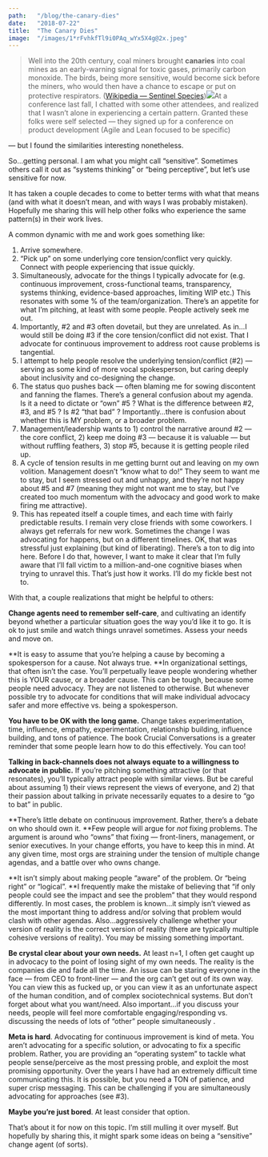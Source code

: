 ```yaml
---
path:	"/blog/the-canary-dies"
date:	"2018-07-22"
title:	"The Canary Dies"
image:	"/images/1*rFvhkfTl9i0PAq_wYx5X4g@2x.jpeg"
---
```



> Well into the 20th century, coal miners brought **canaries** into coal mines as an early-warning signal for toxic gases, primarily carbon monoxide. The birds, being more sensitive, would become sick before the miners, who would then have a chance to escape or put on protective respirators. ([Wikipedia — Sentinel Species](https://en.m.wikipedia.org/wiki/Sentinel_species))![](/images/1*rFvhkfTl9i0PAq_wYx5X4g@2x.jpeg)At a conference last fall, I chatted with some other attendees, and realized that I wasn’t alone in experiencing a certain pattern. Granted these folks were self selected — they signed up for a conference on product development (Agile and Lean focused to be specific)

— but I found the similarities interesting nonetheless.

So…getting personal. I am what you might call “sensitive”. Sometimes others call it out as “systems thinking” or “being perceptive”, but let’s use sensitive for now.

It has taken a couple decades to come to better terms with what that means (and with what it doesn’t mean, and with ways I was probably mistaken). Hopefully me sharing this will help other folks who experience the same pattern(s) in their work lives.

A common dynamic with me and work goes something like:

1. Arrive somewhere.
2. “Pick up” on some underlying core tension/conflict very quickly. Connect with people experiencing that issue quickly.
3. Simultaneously, advocate for the things I typically advocate for (e.g. continuous improvement, cross-functional teams, transparency, systems thinking, evidence-based approaches, limiting WIP etc.) This resonates with some % of the team/organization. There’s an appetite for what I’m pitching, at least with some people. People actively seek me out.
4. Importantly, #2 and #3 often dovetail, but they are unrelated. As in…I would still be doing #3 if the core tension/conflict did not exist. That I advocate for continuous improvement to address root cause problems is tangential.
5. I attempt to help people resolve the underlying tension/conflict (#2) — serving as some kind of more vocal spokesperson, but caring deeply about inclusivity and co-designing the change.
6. The status quo pushes back — often blaming me for sowing discontent and fanning the flames. There’s a general confusion about my agenda. Is it a need to dictate or “own” #5 ? What is the difference between #2, #3, and #5 ? Is #2 “that bad” ? Importantly…there is confusion about whether this is MY problem, or a broader problem.
7. Management/leadership wants to 1) control the narrative around #2 — the core conflict, 2) keep me doing #3 — because it is valuable — but without ruffling feathers, 3) stop #5, because it is getting people riled up.
8. A cycle of tension results in me getting burnt out and leaving on my own volition. Management doesn’t “know what to do!” They seem to want me to stay, but I seem stressed out and unhappy, and they’re not happy about #5 and #7 (meaning they might not want me to stay, but I’ve created too much momentum with the advocacy and good work to make firing me attractive).
9. This has repeated itself a couple times, and each time with fairly predictable results. I remain very close friends with some coworkers. I always get referrals for new work. Sometimes the change I was advocating for happens, but on a different timelines.
OK, that was stressful just explaining (but kind of liberating). There’s a ton to dig into here. Before I do that, however, I want to make it clear that I’m fully aware that I’ll fall victim to a million-and-one cognitive biases when trying to unravel this. That’s just how it works. I’ll do my fickle best not to.

With that, a couple realizations that might be helpful to others:

**Change agents need to remember self-care**, and cultivating an identify beyond whether a particular situation goes the way you’d like it to go. It is ok to just smile and watch things unravel sometimes. Assess your needs and move on.

**It is easy to assume that you’re helping a cause by becoming a spokesperson for a cause. Not always true. **In organizational settings, that often isn’t the case. You’ll perpetually leave people wondering whether this is YOUR cause, or a broader cause. This can be tough, because some people need advocacy. They are not listened to otherwise. But whenever possible try to advocate for conditions that will make individual advocacy safer and more effective vs. being a spokesperson.

**You have to be OK with the long game.** Change takes experimentation, time, influence, empathy, experimentation, relationship building, influence building, and tons of patience. The book Crucial Conversations is a greater reminder that some people learn how to do this effectively. You can too!

**Talking in back-channels does not always equate to a willingness to advocate in public.** If you’re pitching something attractive (or that resonates), you’ll typically attract people with similar views. But be careful about assuming 1) their views represent the views of everyone, and 2) that their passion about talking in private necessarily equates to a desire to “go to bat” in public.

**There’s little debate on continuous improvement. Rather, there’s a debate on who should own it. **Few people will argue for *not* fixing problems. The argument is around who “owns” that fixing — front-liners, management, or senior executives. In your change efforts, you have to keep this in mind. At any given time, most orgs are straining under the tension of multiple change agendas, and a battle over who owns change.

**It isn’t simply about making people “aware” of the problem. Or “being right” or “logical”. **I frequently make the mistake of believing that “if only people could see the impact and see the problem” that they would respond differently. In most cases, the problem is known…it simply isn’t viewed as the most important thing to address and/or solving that problem would clash with other agendas. Also…aggressively challenge whether your version of reality is the correct version of reality (there are typically multiple cohesive versions of reality). You may be missing something important.

**Be crystal clear about your own needs.** At least n=1, I often get caught up in advocacy to the point of losing sight of my own needs. The reality is the companies die and fade all the time. An issue can be staring everyone in the face — from CEO to front-liner — and the org can’t get out of its own way. You can view this as fucked up, or you can view it as an unfortunate aspect of the human condition, and of complex sociotechnical systems. But don’t forget about what you want/need. Also important…if you discuss your needs, people will feel more comfortable engaging/responding vs. discussing the needs of lots of “other” people simultaneously .

**Meta is hard**. Advocating for continuous improvement is kind of meta. You aren’t advocating for a specific solution, or advocating to fix a specific problem. Rather, you are providing an “operating system” to tackle what people sense/perceive as the most pressing proble, and exploit the most promising opportunity. Over the years I have had an extremely difficult time communicating this. It is possible, but you need a TON of patience, and super crisp messaging. This can be challenging if you are simultaneously advocating for approaches (see #3).

**Maybe you’re just bored**. At least consider that option.

That’s about it for now on this topic. I’m still mulling it over myself. But hopefully by sharing this, it might spark some ideas on being a “sensitive” change agent (of sorts).

